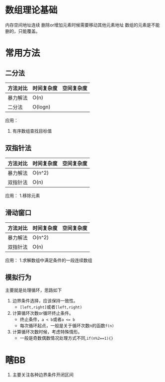 # 数组理论基础
内存空间地址连续
删除or增加元素时候需要移动其他元素地址
数组的元素是不能删的，只能覆盖。

# 常用方法
## 二分法
方法对比|时间复杂度|空间复杂度
-|-|-
暴力解法|O(n)|
二分法|O(logn)|

应用：
1. 有序数组查找目标值 

## 双指针法
方法对比|时间复杂度|空间复杂度
-|-|-
暴力解法|O(n^2)|
双指针法|O(n)|

应用：
1.移除元素

## 滑动窗口
方法对比|时间复杂度|空间复杂度
-|-|-
暴力解法|O(n^2)|
双指针法|O(n)|

应用：
1.求解数组中满足条件的一段连续数组

## 模拟行为
主要就是处理循环，思路如下
1. 边界条件选择，应该保持一致性。
    - `[left,right]`或者`[left,right)`
2. 计算循环次数or循环终止条件。
    - 终止条件，`a < b`或者`a <= b`
    - 每次循环起点，一般是关于循环次数n的函数`f(n)`
3. 计算循环次数时候，考虑特殊情形。
    - 一般是奇数偶数情况处理方式不同,`if(n%2==1){}`


# 瞎BB
1. 主要关注各种边界条件开闭区间